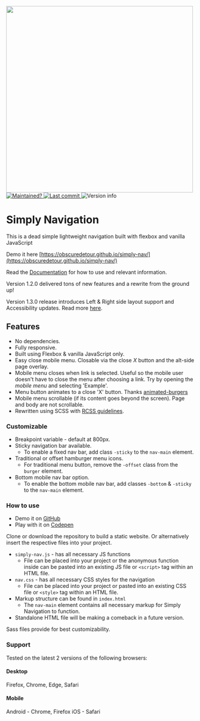 <p align="left">
  <a href="https://obscuredetour.github.io/simply-nav/">
    <img width=500 src="assets/images/logo-full-dark.svg">
  </a>
  <br>
  <a href="https://obscuredetour.github.io/simply-nav/">
    <img alt="Maintained?" src="https://img.shields.io/maintenance/yes/2020.svg?colorB=2f8332">
  </a>
  <a href="https://obscuredetour.github.io/simply-nav/commits/master">
    <img alt="Last commit" src="https://img.shields.io/github/last-commit/obscuredetour/simply-nav.svg?colorB=2f8332">
  </a>
  <img alt="Version info" src="https://img.shields.io/github/tag/obscuredetour/simply-nav.svg?colorB=2f8332&label=version&style=flat">
</p>

# Simply Navigation
This is a dead simple lightweight navigation built with flexbox and vanilla JavaScript

Demo it here [https://obscuredetour.github.io/simply-nav/](https://obscuredetour.github.io/simply-nav/)

Read the [Documentation](https://obscuredetour.github.io/simply-nav/) for how to use and relevant information.

Version 1.2.0 delivered tons of new features and a rewrite from the ground up!

Version 1.3.0 release introduces Left & Right side layout support and Accessibility updates. Read more [here](https://obscuredetour.github.io/simply-nav/).

## Features

- No dependencies.
- Fully responsive.
- Built using Flexbox & vanilla JavaScript only.
- Easy close mobile menu. Closable via the close *X* button and the alt-side page overlay.
- Mobile menu closes when link is selected. Useful so the mobile user doesn't have to close the menu after choosing a link. Try by opening the *mobile menu* and selecting 'Example'.
- Menu button animates to a close 'X' button. Thanks [animated-burgers](https://github.com/march08/animated-burgers)
- Mobile menu scrollable (if its content goes beyond the screen). Page and body are not scrollable.
- Rewritten using SCSS with [RCSS guidelines](https://rscss.io/).

### Customizable

- Breakpoint variable - default at 800px.
- Sticky navigation bar available.
  - To enable a fixed nav bar, add class `-sticky` to the `nav-main` element.
- Traditional or offset hamburger menu icons.
  - For traditional menu button, remove the `-offset` class from the `burger` element.
- Bottom mobile nav bar option.
  - To enable the bottom mobile nav bar, add classes `-bottom` & `-sticky` to the `nav-main` element.

### How to use
- Demo it on [GitHub](https://obscuredetour.github.io/simply-nav/)
- Play with it on [Codepen](https://codepen.io/obscuredetour/full/XxNWLY/)


Clone or download the repository to build a static website. Or alternatively insert the respective files into your project.

- `simply-nav.js` - has all necessary JS functions
  - File can be placed into your project or the anonymous function inside can be pasted into an existing JS file or `<script>` tag within an HTML file.
- `nav.css` - has all necessary CSS styles for the navigation
  - File can be placed into your project or pasted into an existing CSS file or `<style>` tag within an HTML file.
- Markup structure can be found in `index.html`
  - The `nav-main` element contains all necessary markup for Simply Navigation to function.
- Standalone HTML file will be making a comeback in a future version.

Sass files provide for best customizability.

### Support

Tested on the latest 2 versions of the following browsers:
#### Desktop
Firefox, Chrome, Edge, Safari

#### Mobile
Android - Chrome, Firefox
iOS - Safari
